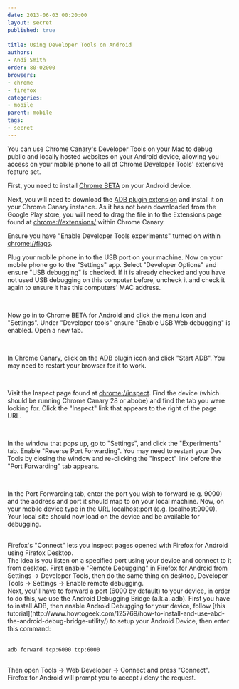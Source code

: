 ```yaml
---
date: 2013-06-03 00:20:00
layout: secret
published: true

title: Using Developer Tools on Android
authors:
- Andi Smith
order: 80-02000
browsers:
- chrome
- firefox
categories:
- mobile
parent: mobile
tags:
- secret
---
```


<p class="chrome">You can use Chrome Canary's Developer Tools on your Mac to debug public and locally hosted websites on your Android device, allowing you access on your mobile phone to all of Chrome Developer Tools' extensive feature set.</p>

<p class="chrome">First, you need to install <a href="https://play.google.com/store/apps/details?id=com.chrome.beta&hl=en" target="_blank">Chrome BETA</a> on your Android device.</p>

<p class="chrome">Next, you will need to download the <a href="https://github.com/repenaxa/ADBPlugin/raw/master/out/npADBPlugin-crx.crx" target="_blank">ADB plugin extension</a> and install it on your Chrome Canary instance. As it has not been downloaded from the Google Play store, you will need to drag the file in to the Extensions page found at <a href="chrome://extensions/" target="_blank">chrome://extensions/</a> within Chrome Canary.</p>

<p class="chrome">Ensure you have "Enable Developer Tools experiments" turned on within <a href="chrome://flags" target="_blank">chrome://flags</a>.</p>

<p class="chrome">Plug your mobile phone in to the USB port on your machine. Now on your mobile phone go to the "Settings" app. Select "Developer Options" and ensure "USB debugging" is checked. If it is already checked and you have not used USB debugging on this computer before, uncheck it and check it again to ensure it has this computers' MAC address.</p>

<div class="chrome image"><img src="/assets/img/placeholder.gif" data-src="/assets/img/secrets/chrome-mobile-using-developer-tools-on-android-phone-settings.png" /></div>

<p class="chrome">Now go in to Chrome BETA for Android and click the menu icon and "Settings". Under "Developer tools" ensure "Enable USB Web debugging" is enabled. Open a new tab.</p>

<div class="chrome image"><img src="/assets/img/placeholder.gif" data-src="/assets/img/secrets/chrome-mobile-using-developer-tools-on-android-browser-settings.png" /></div>

<p class="chrome">In Chrome Canary, click on the ADB plugin icon and click "Start ADB". You may need to restart your browser for it to work.</p>

<div class="chrome image"><img src="/assets/img/placeholder.gif" data-src="/assets/img/secrets/chrome-mobile-using-developer-tools-on-android-adb.png" /></div>

<p class="chrome">Visit the Inspect page found at <a href="chrome://inspect" target="_blank">chrome://inspect</a>. Find the device (which should be running Chrome Canary 28 or abobe) and find the tab you were looking for. Click the "Inspect" link that appears to the right of the page URL.</p>

<div class="chrome image"><img src="/assets/img/placeholder.gif" data-src="/assets/img/secrets/chrome-mobile-using-developer-tools-on-android-inspect.png" /></div>

<p class="chrome">In the window that pops up, go to "Settings", and click the "Experiments" tab. Enable "Reverse Port Forwarding". You may need to restart your Dev Tools by closing the window and re-clicking the "Inspect" link before the "Port Forwarding" tab appears.</p>

<div class="chrome image"><img src="/assets/img/placeholder.gif" data-src="/assets/img/secrets/chrome-mobile-using-developer-tools-on-android-settings.png" /></div>

<p class="chrome">In the Port Forwarding tab, enter the port you wish to forward (e.g. 9000) and the address and port it should map to on your local machine. Now, on your mobile device type in the URL localhost:port (e.g. localhost:9000). Your local site should now load on the device and be available for debugging.</p>

<div class="chrome image"><img src="/assets/img/placeholder.gif" data-src="/assets/img/secrets/chrome-mobile-using-developer-tools-on-android-result.png" /></div>

<div class="firefox">Firefox's "Connect" lets you inspect pages opened with Firefox for Android using Firefox Desktop.</div>

<div class="firefox">The idea is you listen on a specified port using your device and connect to it from desktop. First enable "Remote Debugging" in Firefox for Android from Settings -> Developer Tools, then do the same thing on desktop, Developer Tools -> Settings -> Enable remote debugging.</div>

<div class="firefox">Next, you'll have to forward a port (6000 by default) to your device, in order to do this, we use the Android Debugging Bridge (a.k.a. adb). First you have to install ADB, then enable Android Debugging for your device, follow [this tutorial](http://www.howtogeek.com/125769/how-to-install-and-use-abd-the-android-debug-bridge-utility/) to setup your Android Device, then enter this command:

<pre>
<code>
adb forward tcp:6000 tcp:6000
</code>
</pre>
</div>

<div class="firefox">Then open Tools -> Web Developer -> Connect and press "Connect". Firefox for Android will prompt you to accept / deny the request.<div>
